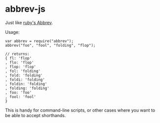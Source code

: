 # abbrev-js

Just like [ruby's Abbrev](https://apidock.com/ruby/Abbrev).

Usage:

    var abbrev = require("abbrev");
    abbrev("foo", "fool", "folding", "flop");
    
    // returns:
    { fl: 'flop'
    , flo: 'flop'
    , flop: 'flop'
    , fol: 'folding'
    , fold: 'folding'
    , foldi: 'folding'
    , foldin: 'folding'
    , folding: 'folding'
    , foo: 'foo'
    , fool: 'fool'
    }

This is handy for command-line scripts, or other cases where you want to be able to accept shorthands.
